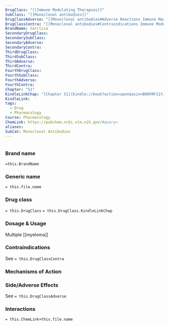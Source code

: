 ```yaml
---
DrugClass: "[[Immune Modulating Therapies]]"
SubClass: "[[Monoclonal antibodies]]"
DrugClassAdverse: "[[Monoclonal antibodies#Adverse Reactions Immune Modulating Therapies]]"
DrugClassContra: "[[Monoclonal antibodies#Contraindications Immune Modulating Therapies]]"
BrandName: Sarclisa
SecondaryDrugClass: 
SecondarySubClass: 
SecondaryAdverse: 
SecondaryContra: 
ThirdDrugClass: 
ThirdSubClass: 
ThirdAdverse: 
ThirdContra: 
FourthDrugClass: 
FourthSubClass: 
FourthAdverse: 
FourthContra: 
Chapter: "51"
KindleLinkChap: "[Chapter 51](kindle://book?action=open&asin=B09FRF11YJ&location=30282)"
KindleLink: 
tags:
  - Drug
  - Pharmacology
Course: Pharmacology
ChemLink: https://pubchem.ncbi.nlm.nih.gov/#query=
aliases: 
SubCat: Monoclonal Antibodies
---
```

```smiles

```

### Brand name
`=this.BrandName`

### Generic name
`= this.file.name`

### Drug class 
`= this.DrugClass`
	`= this.DrugClass.KindleLinkChap`

### Dosage & Usage
 Multiple [[myeloma]]


### Contraindications
See `= this.DrugClassContra`

### Mechanisms of Action


### Side/Adverse Effects
See `= this.DrugClassAdverse`


### Interactions

`= this.ChemLink+this.file.name`

